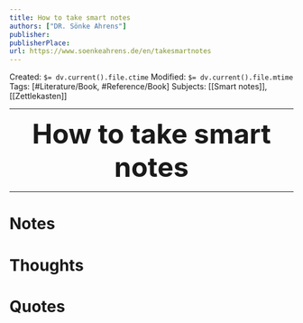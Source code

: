 ```yaml
---
title: How to take smart notes
authors: ["DR. Sönke Ahrens"]
publisher: 
publisherPlace: 
url: https://www.soenkeahrens.de/en/takesmartnotes
---
```


Created: `$= dv.current().file.ctime`
Modified: `$= dv.current().file.mtime`
Tags: [#Literature/Book, #Reference/Book]
Subjects: [[Smart notes]], [[Zettlekasten]]
****

 <p align="center">
	<font size="9"><strong>How to take smart notes</strong></font>
</p>

****

# Notes

# Thoughts

# Quotes